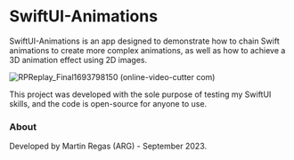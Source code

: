 # SwiftUI-Animations

SwiftUI-Animations is an app designed to demonstrate how to chain Swift animations to create more complex animations, as well as how to achieve a 3D animation effect using 2D images.

![RPReplay_Final1693798150 (online-video-cutter com)](https://github.com/martinregas/SwiftUI-Animations/assets/4209811/a7c52b43-50a3-433b-8160-78c5ffedb57f)


This project was developed with the sole purpose of testing my SwiftUI skills, and the code is open-source for anyone to use.

### About
Developed by Martin Regas (ARG) - September 2023.
